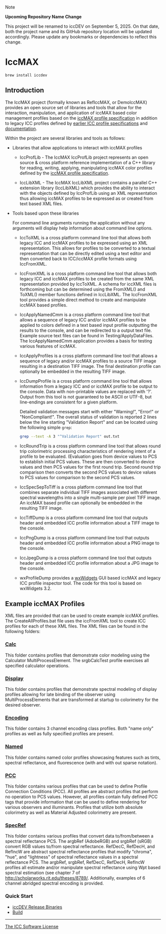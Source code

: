 > [!NOTE]
> **Upcoming Repository Name Change**
> 
> This project will be renamed to iccDEV on September 5, 2025. On that date, both the project name and its GitHub repository location will be updated accordingly.
> Please update any bookmarks or dependencies to reflect this change.

# IccMAX

`brew install iccdev`

## Introduction

The IccMAX project (formally known as RefIccMAX, or DemoIccMAX) provides an open source set of libraries and tools that allow for the interaction, manipulation, and application of iccMAX based color management profiles based on the [iccMAX profile specification](http://www.color.org/iccmax.xalter) in addition to legacy ICC profiles defined by [earlier ICC profile specifications](http://www.color.org/icc_specs2.xalter) and [documentation](ReadMeFiles/Readme.md).

Within the project are several libraries and tools as follows:

* Libraries that allow applications to interact with iccMAX profiles

  * IccProfLib - The IccMAX IccProfLib project represents an open source &
    cross platform reference implementation of a C++ library for reading,
    writing, applying, manipulating iccMAX color profiles defined by the [iccMAX
    profile specification](http://www.color.org/iccmax.xalter).

  * IccLibXML - The IccMAX IccLibXML project contains a parallel C++
    extension library (IccLibXML) which provides the ability to interact with the
    objects defined by IccProfLib using an XML representation thus allowing iccMAX
    profiles to be expressed as or created from text based XML files.


* Tools based upon these libraries

  For command line arguments running the application without any arguments
  will display help information about command line options.

  * IccToXML is a cross platform command line tool that allows both legacy ICC
    and iccMAX profiles to be expressed using an XML representation. This allows
    for profiles to be converted to a textual representation that can be directly
    edited using a text editor and then converted back to ICC/iccMAX profile
    formats using IccFromXML.

  * IccFromXML is a cross platform command line tool that allows both legacy ICC
    and iccMAX profiles to be created from the same XML representation provided by
    IccToXML. A schema for iccXML files is forthcoming but can be determined using
    the FromXML() and ToXML() member functions defined in IccLibXML. The
    IccFromXML tool provides a simple direct method to create and manipulate
    iccMAX based profiles.

  * IccApplyNamedCmm is a cross platform command line tool that allows a
    sequence of legacy ICC and/or iccMAX profiles to be applied to colors defined
    in a text based input profile outputting the results to the console, and can
    be redirected to a output text file. Example source text files can be found in
    Testing/ApplyDataFiles. The IccApplyNamedCmm application provides a basis for
    testing various features of iccMAX.

  * IccApplyProfiles is a cross platform command line tool that allows a sequence of
    legacy and/or iccMAX profiles to a source TIFF image resulting in a destination
    TIFF image. The final destination profile can optionally be embedded in the
    resulting TIFF image.

  * IccDumpProfile is a cross platform command line tool that allows information
    from a legacy ICC and or iccMAX profile to be output to the console. Data
    with non-printable values are replaced with '?'. Output from this tool is
    not guaranteed to be ASCII or UTF-8, but line-endings are consistent for a
    given platform.

    Detailed validation messages start with either "Warning!", "Error!" or "NonCompliant!".
    The overall status of validation is reported 2 lines below the line starting
    "Validation Report" and can be located using the following simple `grep`:

    ```bash
    grep --text -A 3 "^Validation Report" out.txt
    ```


  * IccRoundTrip is a cross platform command line tool that allows round trip
    colorimetric processing characteristics of rendering intent of a profile to be
    evaluated. (Evaluation goes from device values to PCS to establish initial PCS
    values. These are then converted to device values and then PCS values for the
    first round trip. Second round trip comparison then converts the second PCS
    values to device values to PCS values for comparison to the second PCS values.

  * IccSpecSepToTiff is a cross platform command line tool that combines separate
    individual TIFF images associated with different spectral wavelengths into a
    single multi-sample per pixel TIFF image. An iccMAX based profile can optionally
    be embedded in the resulting TIFF image.

  * IccTiffDump is a cross platform command line tool that outputs header and
    embedded ICC profile information about a TIFF image to the console.

  * IccPngDump is a cross platform command line tool that outputs header and
    embedded ICC profile information about a PNG image to the console. 

  * IccJpegDump is a cross platform command line tool that outputs header and
    embedded ICC profile information about a JPG image to the console. 

  * wxProfileDump provides a [wxWidgets](https://www.wxwidgets.org/) GUI based
    iccMAX and legacy ICC profile inspector tool. The code for this tool is based on
    wxWidgets 3.2.


## Example iccMAX Profiles

XML files are provided that can be used to create example iccMAX profiles. The
CreateAllProfiles.bat file uses the iccFromXML tool to create ICC profiles for
each of these XML files. The XML files can be found in the following folders:

### [Calc](Testing/Calc)

This folder contains profiles that demonstrate color modeling using the
Calculator MultiProcessElement. The srgbCalcTest profile exercises all specified
calculator operations.

### [Display](Testing/Display)

This folder contains profiles that demonstrate spectral modeling of display
profiles allowing for late binding of the observer using MultiProcessElements
that are transformed at startup to colorimetry for the desired observer.

### [Encoding](Testing/Encoding)

This folder contains 3 channel encoding class profiles. Both "name only"
profiles as well as fully specified profiles are present.

### [Named](Testing/Named)

This folder contains named color profiles showcasing
features such as tints, spectral reflectance, and fluorescence (with and with
out sparse notation).

### [PCC](Testing/PCC)

This folder contains various profiles that can be used to
define Profile Connection Conditions (PCC). All profiles are abstract profiles
that perform no operation to PCS values. However, all profiles contain fully
defined PCC tags that provide information that can be used to define rendering
for various observers and illuminants. Profiles that utilize both absolute
colorimetry as well as Material Adjusted colorimetry are present.

### [SpecRef](Testing/SpaceRef)

This folder contains various profiles that convert data to/from/between a
spectral reflectance PCS. The argbRef (AdobeRGB) and srgbRef (sRGB) convert RGB
values to/from spectral reflectance. RefDecC, RefDecH, and RefIncW are abstract
spectral reflectance profiles that modify "chroma", "hue", and "lightness" of
spectral reflectance values in a spectral reflectance PCS. The argbRef, srgbRef,
RefDecC, RefDecH, RefIncW profiles all estimate and/or manipulate spectral
reflectance using Wpt based spectral estimation (see chapter 7 of
http://scholarworks.rit.edu/theses/8789/. Additionally, examples of 6 channel
abridged spectral encoding is provided.

### Quick Start

- [iccDEV Release Binaries](https://github.com/InternationalColorConsortium/iccDEV/releases/) 
- [Build](BUILD.md)

---

[The ICC Software License](LICENSE.md)